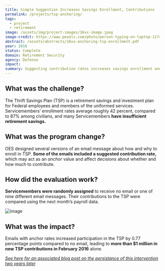 ```yaml
---
title: Simple Suggestion Increases Savings Enrollment, Contributions
permalink: /projects/tsp-anchoring/
tags:
  - project
  - retirement
image: /assets/img/project-images/16xx-image.jpeg
image-credit: https://www.pexels.com/photo/person-typing-on-laptop-1174775/
abstract: /assets/abstracts/16xx-anchoring-tsp-enrollment.pdf
year: 2016
status: Complete
domain: Retirement Security
agency: Defense
impact:
summary: Suggesting contribution rates increases savings enrollment and contributions
---
```

## What was the challenge?

The Thrift Savings Plan (TSP) is a retirement savings and investment plan for Federal employees and members of the uniformed services. Servicemembers’ enrollment rates average roughly 42 percent, compared to 87% among civilians, and many Servicemembers **have insufficient retirement savings.**

## What was the program change?

OES designed several versions of an email message about how and why to enroll in TSP.  **Some of the emails included a suggested contribution rate,** which may act as an *anchor* value and affect decisions about whether and how much to contribute.

## How did the evaluation work?

**Servicemembers were randomly assigned** to receive no email or one of nine different email messages. Their contributions to the TSP were compared using the next month’s payroll data. 

![image]({{site.baseurl}}/assets/img/project-images/16xx-graph.png)

## What was the impact?

Emails with anchor rates increased participation in the TSP by 0.77 percentage points compared to no email, leading to **more than $1 million in new TSP contributions in February 2016** alone.

<i><a href="https://oes.gsa.gov/blog/tsp-anchors-follow-up/">See here for an associated blog post on the persistance of this intervention two years later</a>
